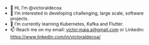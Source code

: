 - 👋 Hi, I’m @victoraldecoa
- 👀 I’m interested in developing challenging, large scale, software projects.
- 🌱 I’m currently learning Kubernetes, Kafka and Flutter.
- 📫 Reach me on my email: victor.maia.a@gmail.com or Linkedin: https://www.linkedin.com/in/victoraldecoa/

<!---
victoraldecoa/victoraldecoa is a ✨ special ✨ repository because its `README.md` (this file) appears on your GitHub profile.
You can click the Preview link to take a look at your changes.
--->
